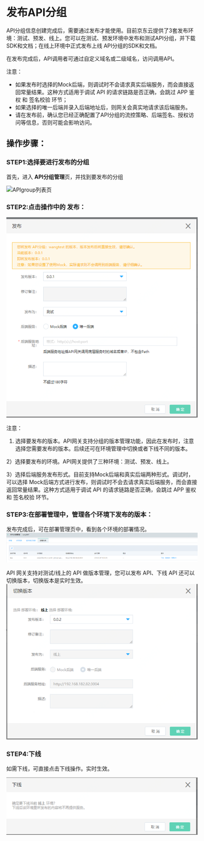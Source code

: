 # 发布API分组

API分组信息创建完成后，需要通过发布才能使用。目前京东云提供了3套发布环境：测试、预发、线上。您可以在测试、预发环境中发布和测试API分组，并下载SDK和文档；在线上环境中正式发布上线 API分组的SDK和文档。

在发布完成后，API调用者可通过自定义域名或二级域名，访问调用API。

注意：
- 如果发布时选择的Mock后端，则调试时不会请求真实后端服务，而会直接返回常量结果。这种方式适用于调试 API 的请求链路是否正确，会跳过 APP 鉴权 和 签名校验 环节；
- 如果选择的唯一后端并录入后端地址后，则网关会真实地请求该后端服务。
- 请在发布前，确认您已经正确配置了API分组的流控策略、后端签名、授权访问等信息，否则可能会影响访问。


## 操作步骤：

### STEP1:选择要进行发布的分组

首先，进入 **API分组管理**页，并找到要发布的分组

![APIgroup列表页](https://github.com/jdcloudcom/cn/blob/edit/image/Internet-Middleware/API-Gateway/apigroup-rp-apigroup-list.png)




### STEP2:点击操作中的 **发布**：

![发布](https://github.com/jdcloudcom/cn/blob/edit/image/Internet-Middleware/API-Gateway/apigroup-fb.png)

注意：

1) 选择要发布的版本。API网关支持分组的版本管理功能，因此在发布时，注意选择您需要发布的版本。后续还可在环境管理中切换或者下线不同的版本。

2）选择要发布的环境。API网关提供了三种环境：测试、预发、线上。

3）选择后端服务发布形式。目前支持Mock后端和真实后端两种形式。调试时，可以选择 Mock后端方式进行发布，则调试时不会去请求真实后端服务，而会直接返回常量结果。这种方式适用于调试 API 的请求链路是否正确，会跳过 APP 鉴权 和 签名校验 环节。



### STEP3:在部署管理中，管理各个环境下发布的版本：
发布完成后，可在部署管理页中，看到各个环境的部署情况。
![部署列表](https://github.com/jdcloudcom/cn/blob/edit/image/Internet-Middleware/API-Gateway/bslb-list.png)

API 网关支持对测试/线上的 API 做版本管理，您可以发布 API、下线 API 还可以切换版本，切换版本是实时生效。
![切换版本](https://github.com/jdcloudcom/cn/blob/edit/image/Internet-Middleware/API-Gateway/bslb-qhbb.png)

### STEP4:下线
如需下线，可直接点击下线操作。实时生效。

![下线](https://github.com/jdcloudcom/cn/blob/edit/image/Internet-Middleware/API-Gateway/bslb-xx.png)


